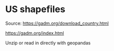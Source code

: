 # US shapefiles

Source: https://gadm.org/download_country.html

https://gadm.org/index.html


Unzip or read in directly with geopandas



